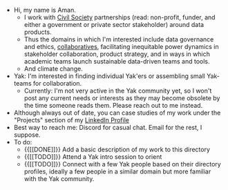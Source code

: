 - Hi, my name is Aman. 
    - I work with [Civil Society](https://en.wikipedia.org/wiki/Civil_society) partnerships (read: non-profit, funder, and either a government or private sector stakeholder) around data products. 
    - Thus the domains in which I'm interested include data governance and ethics, [collaboratives](https://datacollaboratives.org/), facilitating inequitable power dynamics in stakeholder collaboration, product strategy, and in ways in which academic teams launch sustainable data-driven teams and tools. 
    - And climate change.
- Yak: I'm interested in finding individual Yak'ers or assembling small Yak-teams for collaboration.
    - Currently: I'm not very active in the Yak community yet, so I won't post any current needs or interests as they may become obsolete by the time someone reads them. Please reach out to me instead.
- Although always out of date, you can case studies of my work under the "Projects" section of my [LinkedIn Profile](https://www.linkedin.com/in/amanahuja)
- Best way to reach me: Discord for casual chat. Email for the rest, I suppose. 
- To do: 
    - {{[[DONE]]}} Add a basic description of my work to this directory
    - {{[[TODO]]}}  Attend a Yak intro session to orient
    - {{[[TODO]]}} Connect with a few Yak people based on their directory profiles, ideally a few people in a similar domain but more familiar with the Yak community.  
